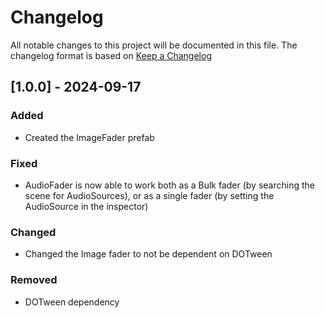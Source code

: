 # Changelog

All notable changes to this project will be documented in this file.
The changelog format is based on [Keep a Changelog](https://keepachangelog.com/en/1.0.0/)


## [1.0.0] - 2024-09-17


### Added

- Created the ImageFader prefab

### Fixed

- AudioFader is now able to work both as a Bulk fader (by searching the scene for AudioSources), or as a single fader (by setting the AudioSource in the inspector)

### Changed

- Changed the Image fader to not be dependent on DOTween

### Removed

- DOTween dependency
